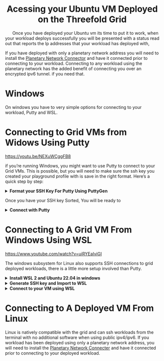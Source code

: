 # <Center> Acessing your Ubuntu VM Deployed on the Threefold Grid </Center>

&nbsp;&nbsp;&nbsp;&nbsp;&nbsp;&nbsp;Once you have deployed your Ubuntu vm its time to put it to work, when your workload deploys successfully you will be presented with a status read out that reports the Ip addresses that your workload has deployed with,

 If you have deployed with only a planetary network address you will need to install the [Planetary Network Connector](https://github.com/threefoldtech/planetary_network) and have it connected prior to connecting to your workload. Connecting to any workload using the planetary network has the added benefit of connecting you over an encrypted ipv6 tunnel. if you need that. 
 
# Windows 

On windows you have to very simple options for connecting to your workload, Putty and WSL. 

# Connecting to Grid VMs from Widows Using Putty 

https://youtu.be/NEXuWCggFB8


if you’re running Windows, you might want to use Putty to connect to your Grid VMs. This is possible, but you will need to make sure the ssh key you created your playground profile with is save in the right format. Here’s a quick step by step:


<details>
	<summary><b>Format your SSH Key For Putty Using PuttyGen</b></summary>

First run PuttyGen. Even if you already have a key you want to use, this is the best way to get the public key in the proper format. If you don’t already have a key, choose RSA and hit generate. When you’re done, hit Save private key and write the .ppk file to disk. We’ll use this file in the next step to connect.

If you already had a key or want to return to this step later, hit the Load button and select the ppk file. At the top of the PuttyGen window, you’ll see a field with the public key:

![image](https://user-images.githubusercontent.com/44621168/214651082-2b45b153-2a9b-4026-a627-1dacee5fcb77.png)

Copy the public key from this window, making sure you get everything between ssh-rsa and the key comment rsa-key... in this case. Paste that into the ssh public key field in the playground or Terraform file for your deployment. In case of the playground, also save your profile after doing this.

*Copying and pasting the public key from your ppk file will not work. There are line breaks in the file that get interpreted as extra information when they get passed to the VM. You might have success removing the line breaks manually, but copying the public key from this gui window is the simplest and most reliable way to make this work.*
</details>

Once you have your SSH key Sorted, You will be ready to

<details>
	<summary><b>Connect with Putty</b></summary>

After you’ve added the key to your playground profile or Terraform file, create your deployment. There’s no way to change the SSH key in an existing deployment, you must delete and redeploy. Copy the IP address once the deployment is successful and then open Putty.

In Putty’s config screen, navigate to Connection > SSH > Auth:

![image](https://user-images.githubusercontent.com/44621168/214651140-7dd0999b-44cb-40fd-9c00-034aa550d8af.png)

Hit Browse… and select your ppk file. Then go to Session at the top of the left nav bar and enter your VMs IP address in the Host Name (or IP address) field. Then hit the Open button at the bottom of the window to start your session. When you are prompted for a user name, enter root and you should then get access to a terminal with no password prompt.

If you’re prompted for a password, something went wrong and you won’t be able to log in. Go back and check the steps above, then feel free to post questions or problems in this thread.
  </details>
</details>



# Connecting to A Grid VM From Windows Using WSL

https://www.youtube.com/watch?v=uiRYEaIviGI

The windows subsystem for Linux also supports SSH connections to grid deployed workloads, there is a little more setup involved than Putty. 
<details>
    <summary><b>Install WSL 2 and Ubuntu 22.04 in windows</b></summary>

- Make sure you have Windows 10 version 2004 or higher installed. You can check your version by going to Settings > System > About.
- Open the Windows PowerShell as an administrator and run the command 
```
dism.exe /online /enable-feature /featurename:Microsoft-Windows-Subsystem-Linux /all /norestart. 

# This will enable the WSL feature on your Windows machine.
```
- Restart your computer to complete the installation of the WSL feature.
- Open the Microsoft Store and search for "Ubuntu 22.04 LTS" and select the version provided by Canonical Group Limited, this will download and install the Ubuntu distro on your machine.
- Open the Ubuntu app from your Start menu, this will open the Ubuntu terminal and will take a few minutes to complete the setup.
- Once the setup is complete, you will be prompted to create a new user and password.
- Run sudo apt update and sudo apt upgrade to update and upgrade all the packages on your system.
- Once done, you can now use Ubuntu 22.04 LTS on Windows through the WSL 2.

Please note that WSL 2 requires virtualization support, so make sure that virtualization is enabled in your system's BIOS settings.

That's it! You have successfully installed WSL 2 and Ubuntu 22.04 LTS on your Windows machine. Now you can use Ubuntu commands and install any package you like using apt command.
</details>

<details>
    <summary><b>Generate SSH key and Import to WSL</b></summary>

  <details>
    <summary>Generate and import key files Using SSH-KEYGEN and SSH-COPY-ID</summary>

- Open the Windows Command Prompt or PowerShell and run the command ssh-keygen. This will generate a new SSH key pair on your Windows machine.
- Run the command ssh-copy-id <username>@<wsl-ip-address> to copy your public key to the WSL instance. Replace <username> with your username on the WSL instance and <wsl-ip-address> with the IP address of the WSL instance.
- Open the WSL instance and navigate to the ~/.ssh directory. You should see a file called authorized_keys, which contains the public key that you just copied over.
- Open the file ~/.ssh/config and add the following:
  </details>

  <details>
      <summary>Generate and import Key Files Manually (Video Method)</summary>
       
1.) Open the Windows Command Prompt or PowerShell and run the command ssh-keygen. This will generate a new SSH key pair on your Windows machine.

```
ssh-keygen
```

2.) Open your Installed WSL and switch to the root accound 

```
su root
```

3.) Vavigate to the directory your ssh key files are saved in typically /mnt/c/users/youruser/.ssh

```
cd /mnt/c/users/parkers/.ssh
```

4.) Create a directory for your SSH KEYS 

```
mkdir /home/parker/.ssh

# (/home/user/.ssh) if you want to use the key without being root 

# (/root/.ssh) if yo want the keys to only be accesible by the wsl root account. 

```

5.) Copy your key files to the appropriate directory, typically /home/youruser/.ssh

```
cp /mnt/c/users/parkers/.ssh/id_rsa.pub /home/youruser/.ssh/id_rsa.pub
cp /mnt/c/users/parkers/.ssh/id_rsa /home/youruser/.ssh/id_rsa
```

6.) Properly own the key files in WSL 

```
chown parker:parker /home/youruser/.ssh/id_rsa.pub
chown parker:parker /home/youruser/.ssh/id_rsa
```

7.) Protect your keys 

```
# Set the .ssh directory and public key to 644 

chmod 644 /home/user/.ssh
chmod 644 /home/user/.ssh/id_rsa.pub


# Set your Private Key so that only you can read it by making it 600

chmod 600 /home/user/.ssh/id_rsa.pub
```
  </details>
</details>

<details>
    <summary><b>Connect to your VM using WSL</b></summary>

Once you generated your keys and imported them into WSL you will be ready to connect to your VM

  <details>
    <summary>Connect using a public IPV4/IPV6</summary>

to connect you will type SSH follow by root@yourvmsipv4 or root@[yourvmsipv6]

```
ssh root@162.205.204.230
ssh root@[2a02:16a8:dc:501:74d4:eeff:fe1b:64c5]
```

  </details>

  <details>
    <summary>Connect to your VM using the Planetary Network</summary>

Windows subsystem for linux is not compatible with any current version on the planetary network connector you will need to do some extra setup to use the planetary network with WSL 

- You can find Documentation on how to connect install yggdrasil and connect to the planetary network in WSL 2 here https://forum.threefold.io/t/howto-connect-to-planetary-network-on-wsl2/3511
- Once you are connected to the network you will connect to the planetary address like any other ipv6 address with ssh root@[planetarynetworkaddress]
```
ssh root@[300:d969:30ff:c0a0:e4d4:88ba:ecdd:2b70]
```
**Tip** if your having trouble telling which ip is your planetary address, they always start with 200 or 300 IE. <b>300</b>:d969:30ff:c0a0:e4d4:88ba:ecdd:2b70

  </details>
</details>



  
# Connecting to A Deployed VM From Linux 
  
  Linux is natively compatible with the grid and can ssh workloads from the terminal with no additional software when using public ipv4/ipv6. If you workload has been deployed using only a planetary network address, you will need to install the [Planetary Network Connecter](https://github.com/threefoldtech/planetary_network) and have it connected prior to connecting to your deployed workload.
